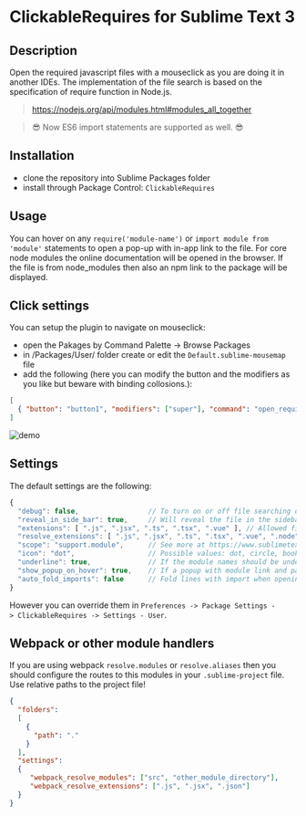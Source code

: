 # ClickableRequires for Sublime Text 3

## Description
Open the required javascript files with a mouseclick as you are doing it in another IDEs.
The implementation of the file search is based on the specification of require function in Node.js.

> https://nodejs.org/api/modules.html#modules_all_together

> :sunglasses:  Now ES6 import statements are supported as well. :sunglasses:

## Installation
* clone the repository into Sublime Packages folder
* install through Package Control: `ClickableRequires`

## Usage
You can hover on any `require('module-name')` or `import module from 'module'` statements to open a pop-up with in-app link to the file.
For core node modules the online documentation will be opened in the browser.
If the file is from node_modules then also an npm link to the package will be displayed.

## Click settings
You can setup the plugin to navigate on mouseclick:
 * open the Pakages by Command Palette -> Browse Packages
 * in /Packages/User/ folder create or edit the `Default.sublime-mousemap` file
 * add the following (here you can modify the button and the modifiers as you like but beware with binding collosions.):

```json
[
  { "button": "button1", "modifiers": ["super"], "command": "open_require_under_cursor", "press_command": "drag_select" }
]
```

![demo](./demo.gif)

## Settings

The default settings are the following:

```javascript
{
  "debug": false,                 // To turn on or off file searching debug logs
  "reveal_in_side_bar": true,     // Will reveal the file in the sidebar
  "extensions": [ ".js", ".jsx", ".ts", ".tsx", ".vue" ], // Allowed file extensions to search for import and require statements
  "resolve_extensions": [ ".js", ".jsx", ".ts", ".tsx", ".vue", ".node", ".json" ], // The module finder will try to resolve to these extensions when searching without concrete extension
  "scope": "support.module",      // See more at https://www.sublimetext.com/docs/3/scope_naming.html
  "icon": "dot",                  // Possible values: dot, circle, bookmark and cross. Empty string for hidden icon.
  "underline": true,              // If the module names should be underlined
  "show_popup_on_hover": true,    // If a popup with module link and path should appear on hovering the require statement
  "auto_fold_imports": false      // Fold lines with import when opening file
}
```

However you can override them in `Preferences -> Package Settings -> ClickableRequires -> Settings - User`.

## Webpack or other module handlers

If you are using webpack `resolve.modules` or `resolve.aliases` then you should configure the routes to this modules in your `.sublime-project` file.
Use relative paths to the project file!

```json
{
  "folders":
  [
    {
      "path": "."
    }
  ],
  "settings":
  {
     "webpack_resolve_modules": ["src", "other_module_directory"],
     "webpack_resolve_extensions": [".js", ".jsx", ".json"]
  }
}
```
